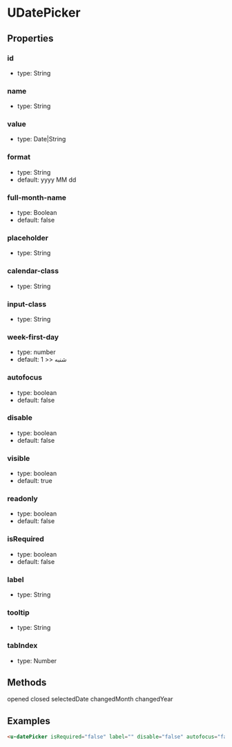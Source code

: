 # UDatePicker

## Properties

### id

* type: String

### name

* type: String

### value

* type: Date|String

### format

* type: String
* default: yyyy MM dd

### full-month-name

* type: Boolean
* default: false

### placeholder

* type: String

### calendar-class	

* type: String

### input-class

* type: String

### week-first-day

* type: number
* default: 1 >> شنبه

### autofocus

* type: boolean
* default: false

### disable

* type: boolean
* default: false

### visible

* type: boolean
* default: true

### readonly

* type: boolean
* default: false

### isRequired

* type: boolean
* default: false

### label

* type: String

### tooltip

* type: String

### tabIndex

* type: Number

## Methods

opened
closed
selectedDate
changedMonth
changedYear

## Examples

```html
<u-datePicker isRequired="false" label="" disable="false" autofocus="false" visible="true" @opened="" @closed="" @selectedDate="" />
```
